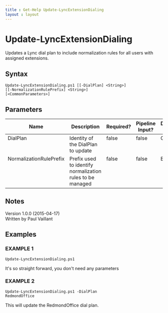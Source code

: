 ```yaml
---
title : Get-Help Update-LyncExtensionDialing
layout : layout
---
```


# Update-LyncExtensionDialing
Updates a Lync dial plan to include normalization rules for all users with assigned extensions.

## Syntax
<code>Update-LyncExtensionDialing.ps1 [[-DialPlan] &lt;String&gt;] [[-NormalizationRulePrefix] &lt;String&gt;] [&lt;CommonParameters&gt;]</code>

## Parameters
<table class="table table-condensed table-striped">
<thead><tr><th>Name</th><th>Description</th><th>Required?</th><th>Pipeline Input?</th><th>Default Value</th></tr></thead>
<tbody>
<tr valign="top"><td>DialPlan</td><td>Identity of the DialPlan to update</td><td>false</td><td>false</td><td>Global</td></tr>
<tr valign="top"><td>NormalizationRulePrefix</td><td>Prefix used to identify normalization rules to be managed</td><td>false</td><td>false</td><td>Ext</td></tr>
</table>

## Notes
Version 1.0.0 (2015-04-17)<br/>
Written by Paul Vaillant

## Examples

### EXAMPLE 1
<code>Update-LyncExtensionDialing.ps1</code>

It's so straight forward, you don't need any parameters

### EXAMPLE 2
<code>Update-LyncExtensionDialing.ps1 -DialPlan RedmondOffice</code>

This will update the RedmondOffice dial plan.

